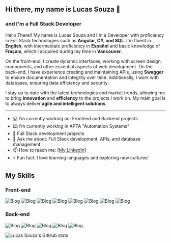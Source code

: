 ## Hi there, my name is Lucas Souza 👋  
### and I'm a Full Stack Developer

Hello There!! My name is Lucas Souza and I'm a Developer with proficiency in Full Stack technologies such as **Angular, C#, and SQL**. I'm fluent in **English**, with intermediate proficiency in **Español** and basic knowledge of **Fraçais**, which I acquired during my time in **Vancouver**. 

On the front-end, I create dynamic interfaces, working with screen design, components, and other essential aspects of web development. On the back-end, I have experience creating and maintaining APIs, using **Swagger** to ensure documentation and integrity over time. Additionally, I work with databases, ensuring data efficiency and security.

I stay up to date with the latest technologies and market trends, allowing me to bring **innovation** and **efficiency** to the projects I work on. My main goal is to always deliver **agile and intelligent solutions**.

---

- 💻 I’m currently working on: Frontend and Backend projects
- ⌨️ I'm currently working in APTA "Automation Systems"
- 🧠 Full Stack development projects
- 💬 Ask me about: Full Stack development, APIs, and database management
- 📫 How to reach me: [[My LinkedIn](https://www.linkedin.com/in/lucas-vieira-souza-0435b1260/)]
- ⚡ Fun fact: I love learning languages and exploring new cultures!

## My Skills

### Front-end
![Blog](
https://img.shields.io/badge/HTML5-E34F26?style=for-the-badge&logo=html5&logoColor=white
)
![Blog](
    https://img.shields.io/badge/CSS3-1572B6?style=for-the-badge&logo=css3&logoColor=white
)
![Blog](
https://img.shields.io/badge/JavaScript-323330?style=for-the-badge&logo=javascript&logoColor=F7DF1E
)
![Blog](
https://img.shields.io/badge/Angular-DD0031?style=for-the-badge&logo=angular&logoColor=white
)
![Blog](
https://img.shields.io/badge/TypeScript-007ACC?style=for-the-badge&logo=typescript&logoColor=white
)
![Blog](
https://img.shields.io/badge/Sass-CC6699?style=for-the-badge&logo=sass&logoColor=white
)
![Blog](
    https://img.shields.io/badge/Node.js-43853D?style=for-the-badge&logo=node.js&logoColor=white
)
![Blog](
https://img.shields.io/badge/Figma-F24E1E?style=for-the-badge&logo=figma&logoColor=white
)
### Back-end
![Blog](
https://img.shields.io/badge/C%23-239120?style=for-the-badge&logo=c-sharp&logoColor=white
)
![Blog](
https://img.shields.io/badge/Java-ED8B00?style=for-the-badge&logo=openjdk&logoColor=white
)
![Blog](
https://img.shields.io/badge/PostgreSQL-316192?style=for-the-badge&logo=postgresql&logoColor=white
)
![Blog](
    https://img.shields.io/badge/MongoDB-4EA94B?style=for-the-badge&logo=mongodb&logoColor=white
)
![Blog](
    https://img.shields.io/badge/MySQL-00000F?style=for-the-badge&logo=mysql&logoColor=white
)

![Lucas Souza's GitHub stats](https://github-readme-stats.vercel.app/api?username=LucasVieiraaaa&show_icons=true&theme=radical)
